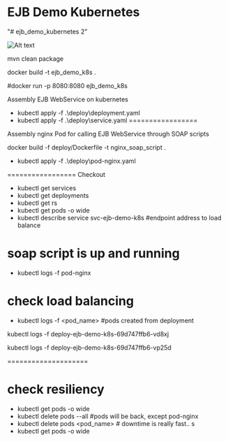 EJB Demo Kubernetes
===========

"# ejb_demo_kubernetes 2" 


![Alt text](/picture/hld.jpg "Optional title")


mvn clean package

docker build -t ejb_demo_k8s .

#docker run -p 8080:8080 ejb_demo_k8s

Assembly EJB WebService on kubernetes

- kubectl apply -f .\deploy\deployment.yaml 
- kubectl apply -f .\deploy\service.yaml
=================

Assembly nginx Pod for calling EJB WebService through SOAP scripts



docker build -f deploy/Dockerfile -t nginx_soap_script .

- kubectl apply -f .\deploy\pod-nginx.yaml


=================
Checkout

- kubectl get services
- kubectl get deployments
- kubectl get rs
- kubectl get pods -o wide 
- kubectl describe service svc-ejb-demo-k8s #endpoint address to load balance

# soap script is up and running
- kubectl logs -f pod-nginx


# check load balancing
- kubectl logs -f <pod_name> #pods created from deployment 

kubectl logs -f deploy-ejb-demo-k8s-69d747ffb6-vd8xj

kubectl logs -f deploy-ejb-demo-k8s-69d747ffb6-vp25d

====================
# check resiliency
- kubectl get pods -o wide 
- kubectl delete pods --all  #pods will be back, except pod-nginx
- kubectl delete pods <pod_name> # downtime is really fast.. s
- kubectl get pods -o wide 

